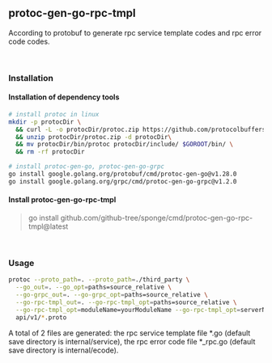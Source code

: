 ## protoc-gen-go-rpc-tmpl

According to protobuf to generate rpc service template codes and rpc error code codes.

<br>

### Installation

#### Installation of dependency tools

```bash
# install protoc in linux
mkdir -p protocDir \
  && curl -L -o protocDir/protoc.zip https://github.com/protocolbuffers/protobuf/releases/download/v3.20.1/protoc-3.20.1-linux-x86_64.zip \
  && unzip protocDir/protoc.zip -d protocDir\
  && mv protocDir/bin/protoc protocDir/include/ $GOROOT/bin/ \
  && rm -rf protocDir

# install protoc-gen-go, protoc-gen-go-grpc
go install google.golang.org/protobuf/cmd/protoc-gen-go@v1.28.0
go install google.golang.org/grpc/cmd/protoc-gen-go-grpc@v1.2.0
```

#### Install protoc-gen-go-rpc-tmpl

> go install github.com/github-tree/sponge/cmd/protoc-gen-go-rpc-tmpl@latest

<br>

### Usage

```bash
protoc --proto_path=. --proto_path=./third_party \
  --go_out=. --go_opt=paths=source_relative \
  --go-grpc_out=. --go-grpc_opt=paths=source_relative \
  --go-rpc-tmpl_out=. --go-rpc-tmpl_opt=paths=source_relative \
  --go-rpc-tmpl_opt=moduleName=yourModuleName --go-rpc-tmpl_opt=serverName=yourServerName \
  api/v1/*.proto
```

A total of 2 files are generated: the rpc service template file *.go (default save directory is internal/service),  the rpc error code file *_rpc.go (default save directory is internal/ecode).
